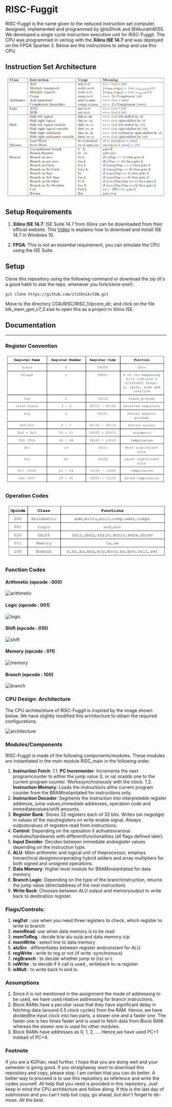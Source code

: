 # RISC-Fuggit

RISC-Fuggit is the name given to the reduced instruction set computer, designed, implemented and programmed by @itsShnik and @Akurath6555. We developed a single cycle instruction execution unit for RISC-Fuggit. The CPU was programmed in verilog with the __Xilinx ISE 14.7__ and was deployed on the FPGA Spartan 3. Below are the instructions to setup and use this CPU.

## Instruction Set Architecture

![Instruction Set Architecture](Images/ISA.png?raw=true)

## Setup Requirements

1. __Xilinx ISE 14.7__: ISE Suite 14.7 from Xilinx can be downloaded from their official website. This [Video](https://www.youtube.com/watch?v=VMEIPCjqinA) is explains how to download and install ISE 14.7 in Windows 10.

2. __FPGA__: This is not an essential requirement, you can simulate the CPU using the ISE Suite.

## Setup

Clone this repository using the following command or download the zip (it's a good habit to star the repo, whenever you fork/clone one!).

```
git clone https://github.com/itsShnik/COA.git
```

Move to the directory COA/RISC/RISC_1/ipcore_dir, and click on the file blk_mem_gen_v7_3.xise to open this as a project in Xilinx ISE. 

## Documentation
----

### Register Convention

![Register Convention](Images/regconvention.png?raw=true)

### Operation Codes

![opcodes](Images/opcodes.png?raw=true)

### Function Codes

#### Arithmetic (opcode : 000)

![arithmetic](arithmetic.png?raw=true)

#### Logic (opcode : 001)

![logic](logic.png?raw=true)

#### Shift (opcode : 010)

![shift](shift.png?raw=true)

#### Memory (opcode : 011)

![memory](memory.png?raw=true)

#### Branch (opcode : 100)

![branch](branch.png?raw=true)


### CPU Design: Architecture

The CPU architechture of RISC-Fuggit is inspired by the image shown below. We have slightly modified this architecture to obtain the required configurations.

![architecture](architecture.png?raw=true)

### Modules/Components

RISC-Fuggit is made of the following components/modules. These modules are instantiated in the main module RISC_main in the following order.

1. __Instruction Fetch__:
	1.1. __PC Incrementer__: Increments the next programcounter to either the jump value (L or ra) oradds one to the current program counter. Workssynchronously with the clock.
	1.2. __Instruction Memory__: Loads the instructions atthe current program counter from the BRAMinstantiated for instructions only.
2. __Instruction Decoder__: Segments the instruction into interpreteble register addresse, jump values,immediate addresses, operation code and immediatevalues/shift amounts.
3. __Register Bank__: Stores 32 registers each of 32 bits. Writes (on negedge) in values of the inputregisters on write enable signal. Always outputsvalues of registers read from instructions.
4. __Control__: Depending on the operation it activatesvarious modules/hardwares with differentfunctionalities (all flags defined later).
5. __Input Decider__: Decides between immediate andregister values depending on the instruction type.
6. __ALU__: Main arithmetic and logical unit of theprocessor, employs hierarchical designincorporating hybrid adders and array multipliers for both signed and unsigned operations.
7. __Data Memory__: Higher level module for BRAMinstantiated for data memory.
8. __Branch Logic__: Depending on the type of the branchinstruction, returns the jump value (directaddress of the next instruction).
9. __Write Back__: Chooses between ALU output and memoryoutput to write back to destination register.

### Flags/Controls:

1. __regDst__ : use when you need three registers to check, which register to write to branch
2. __memRead__: use when data memory is to be read
3. __memToReg__ : decide b/w alu ou/p and data memory o/p
4. __memWrite__ : select line to data memory
5. __aluSrc__ : differentiates between register andconstant for ALU
6. __regWrite__ : write to reg or not (if write :synchronous)
7. __regBranch__ : to decide whether jump to (rs) or L
8. __raWrite__ : to decide if it call is used , writeback to ra register
9. __isMult__ : to write back hi and lo.

### Assumptions

1. Since it is not mentioned in the assignment the mode of addressing to be used, we have used relative addressing for branch instructions.
2. Block RAMs have a peculiar issue that they have significant delay in fetching data (around 0.5 clock cycles) from the RAM. Hence, we have dividedthe input clock into two parts, a slower one and a faster one. The faster one is two times faster and is used to fetch data from Block RAM whereas the slower one is used for other modules.
3. Block RAMs have addresses as 0, 1, 2, .... Hence,we have used PC+1 instead of PC+4.

### Footnote

If you are a KGPian, read further. I hope that you are doing well and your semester is going good. If you straighaway want to download this repository and copy, please stop. I am certain that you can do better. A better way to proceed is to use this repository as reference and write the codes yourself. All help that you need is provided in this repository. Just keep in mind the CPU architecture and follow along. If this is the last day of submission and you can't help but copy, go ahead, but don't forget to de-moss. All the best.

